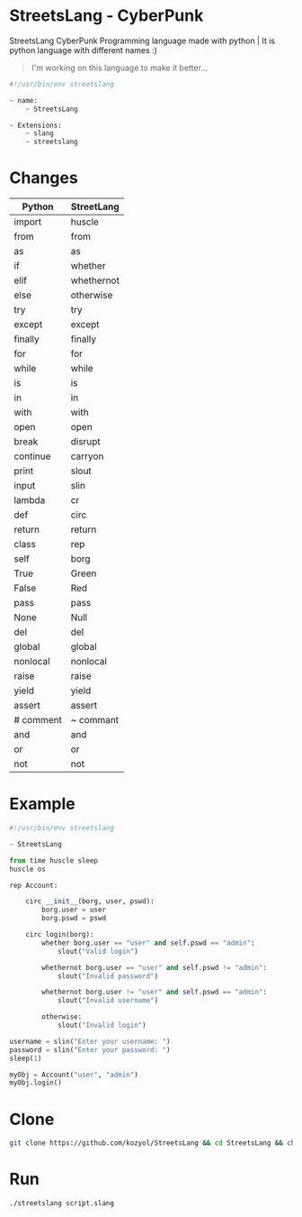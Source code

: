 # StreetsLang - CyberPunk
StreetsLang CyberPunk Programming language made with python | It is python language with different names :)
> I'm working on this language to make it better...

```python
#!/usr/bin/env streetslang

~ name:
    ~ StreetsLang 

~ Extensions: 
    ~ slang
    ~ streetslang
```

# Changes
| Python | StreetLang |
| --- | --- |
| import | huscle |
| from |  from |
| as | as |
| if | whether |
| elif | whethernot |
| else |  otherwise |
| try |  try |  
| except |  except |
| finally |  finally |  
| for | for |
| while | while |  
| is | is |
| in | in |
| with | with |
| open | open |
| break | disrupt |
| continue | carryon |
| print | slout |
| input | slin |
| lambda | cr |
| def | circ | 
| return | return |
| class | rep |
| self | borg |
| True | Green |
| False | Red |
| pass | pass |
| None | Null |
| del | del |
| global | global |
| nonlocal | nonlocal |
| raise | raise |
| yield | yield |
| assert | assert |
| # comment | ~ commant |
| and | and |
| or | or |
| not | not |

# Example
```python
#!/usr/bin/env streetslang

~ StreetsLang

from time huscle sleep
huscle os

rep Account:

    circ __init__(borg, user, pswd):
        borg.user = user
        borg.pswd = pswd

    circ login(borg):
        whether borg.user == "user" and self.pswd == "admin": 
            slout("Valid login")

        whethernot borg.user == "user" and self.pswd != "admin":
            slout("Invalid password")

        whethernot borg.user != "user" and self.pswd == "admin":
            slout("Invalid username")

        otherwise:
            slout("Invalid login")

username = slin("Enter your username: ")
password = slin("Enter your password: ")
sleep(1)

myObj = Account("user", "admin")
myObj.login()

```
# Clone
```bash
git clone https://github.com/kozyol/StreetsLang && cd StreetsLang && chmod +x streetslang
```

# Run
```bash
./streetslang script.slang
```

